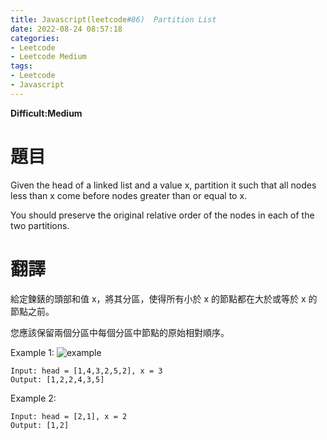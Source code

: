 ```yaml
---
title: Javascript(leetcode#86)  Partition List
date: 2022-08-24 08:57:18
categories: 
- Leetcode 
- Leetcode Medium 
tags:
- Leetcode
- Javascript
---
```


**Difficult:Medium**



# 題目
Given the head of a linked list and a value x, partition it such that all nodes less than x come before nodes greater than or equal to x.

You should preserve the original relative order of the nodes in each of the two partitions.
<!--more-->
# 翻譯
給定鍊錶的頭部和值 x，將其分區，使得所有小於 x 的節點都在大於或等於 x 的節點之前。

您應該保留兩個分區中每個分區中節點的原始相對順序。


Example 1:
![example](../image/leetcode/leetcode86.jpg "example")
```
Input: head = [1,4,3,2,5,2], x = 3
Output: [1,2,2,4,3,5]
```

Example 2:
```
Input: head = [2,1], x = 2
Output: [1,2]
```